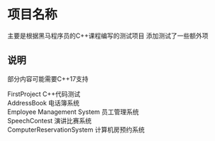 # 项目名称

主要是根据黑马程序员的C++课程编写的测试项目
添加测试了一些额外项

## 说明
部分内容可能需要C++17支持  

FirstProject C++代码测试  
AddressBook 电话簿系统  
Employee Management System 员工管理系统  
SpeechContest 演讲比赛系统  
ComputerReservationSystem 计算机房预约系统  

<!--SpeechContest 部分功能未实现  
ComputerReservationSystem 部分功能未完成  -->